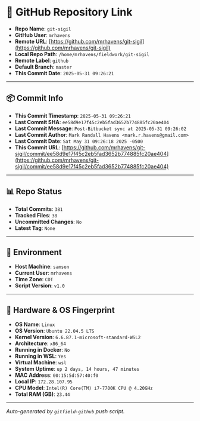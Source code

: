 # 🔗 GitHub Repository Link

- **Repo Name**: `git-sigil`
- **GitHub User**: `mrhavens`
- **Remote URL**: [https://github.com/mrhavens/git-sigil](https://github.com/mrhavens/git-sigil)
- **Local Repo Path**: `/home/mrhavens/fieldwork/git-sigil`
- **Remote Label**: `github`
- **Default Branch**: `master`
- **This Commit Date**: `2025-05-31 09:26:21`

---

## 📦 Commit Info

- **This Commit Timestamp**: `2025-05-31 09:26:21`
- **Last Commit SHA**: `ee58d9e17f45c2eb5fad3652b774885fc20ae404`
- **Last Commit Message**: `Post-Bitbucket sync at 2025-05-31 09:26:02`
- **Last Commit Author**: `Mark Randall Havens <mark.r.havens@gmail.com>`
- **Last Commit Date**: `Sat May 31 09:26:18 2025 -0500`
- **This Commit URL**: [https://github.com/mrhavens/git-sigil/commit/ee58d9e17f45c2eb5fad3652b774885fc20ae404](https://github.com/mrhavens/git-sigil/commit/ee58d9e17f45c2eb5fad3652b774885fc20ae404)

---

## 📊 Repo Status

- **Total Commits**: `381`
- **Tracked Files**: `38`
- **Uncommitted Changes**: `No`
- **Latest Tag**: `None`

---

## 🧭 Environment

- **Host Machine**: `samson`
- **Current User**: `mrhavens`
- **Time Zone**: `CDT`
- **Script Version**: `v1.0`

---

## 🧬 Hardware & OS Fingerprint

- **OS Name**: `Linux`
- **OS Version**: `Ubuntu 22.04.5 LTS`
- **Kernel Version**: `6.6.87.1-microsoft-standard-WSL2`
- **Architecture**: `x86_64`
- **Running in Docker**: `No`
- **Running in WSL**: `Yes`
- **Virtual Machine**: `wsl`
- **System Uptime**: `up 2 days, 14 hours, 47 minutes`
- **MAC Address**: `00:15:5d:57:40:f0`
- **Local IP**: `172.28.107.95`
- **CPU Model**: `Intel(R) Core(TM) i7-7700K CPU @ 4.20GHz`
- **Total RAM (GB)**: `23.44`

---

_Auto-generated by `gitfield-github` push script._
